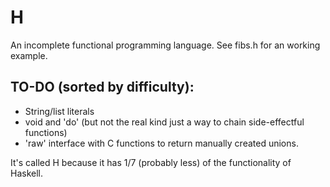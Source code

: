 # H
An incomplete functional programming language.
See fibs.h for an working example.

## TO-DO (sorted by difficulty):
* String/list literals
* void and 'do' (but not the real kind just a way to chain side-effectful functions)
* 'raw' interface with C functions to return manually created unions.

It's called H because it has 1/7 (probably less) of the functionality of Haskell.
